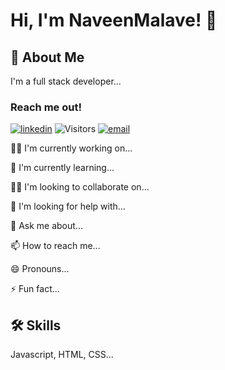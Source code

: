 # Hi, I'm NaveenMalave! 👋

## 🚀 About Me
I'm a full stack developer...
### Reach me out!
[![linkedin](https://img.shields.io/badge/linkedin-0A66C2?style=for-the-badge&logo=linkedin&logoColor=white)](https://www.linkedin.com/in/navanishwara-rao-malave-4ab6ba247)
![Visitors](https://api.visitorbadge.io/api/visitors?path=https%3A%2F%2Fgithub.com%2FNaveenMalave&label=Email&countColor=%23263759)
[![email](https://img.shields.io/badge/Gmail-D14836?style=for-the-badge&logo=gmail&logoColor=white)](malavenaveen20022gmail.com)

👩‍💻 I'm currently working on...

🧠 I'm currently learning...

👯‍♀️ I'm looking to collaborate on...

🤔 I'm looking for help with...

💬 Ask me about...

📫 How to reach me...

😄 Pronouns...

⚡️ Fun fact...

## 🛠 Skills
Javascript, HTML, CSS...


